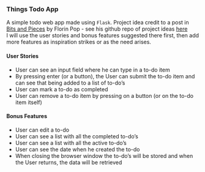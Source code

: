 ### Things Todo App
A simple todo web app made using `Flask`. Project idea credit to a post in [Bits and Pieces](https://blog.bitsrc.io/15-app-ideas-to-build-and-level-up-your-coding-skills-28612c72a3b1)
by Florin Pop - see his github repo of project ideas [here](https://github.com/florinpop17/app-ideas)  
I will use the user stories and bonus features suggested there first, then add more features as 
inspiration strikes or as the need arises.

#### User Stories
* User can see an input field where he can type in a to-do item
* By pressing enter (or a button), the User can submit the to-do item and can see that being added to a list of to-do’s
* User can mark a to-do as completed
* User can remove a to-do item by pressing on a button (or on the to-do item itself)

#### Bonus Features
* User can edit a to-do
* User can see a list with all the completed to-do’s
* User can see a list with all the active to-do’s
* User can see the date when he created the to-do
* When closing the browser window the to-do’s will be stored and when the User returns, the data will be retrieved